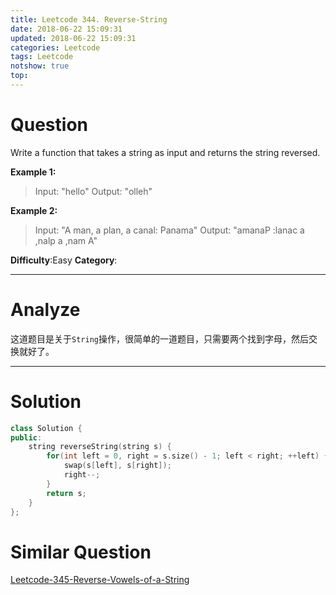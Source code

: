 ```yaml
---
title: Leetcode 344. Reverse-String
date: 2018-06-22 15:09:31
updated: 2018-06-22 15:09:31
categories: Leetcode
tags: Leetcode
notshow: true
top:
---
```


# Question

Write a function that takes a string as input and returns the string reversed.

**Example 1:**

> Input: "hello"
> Output: "olleh"

**Example 2:**
> Input: "A man, a plan, a canal: Panama"
> Output: "amanaP :lanac a ,nalp a ,nam A"

**Difficulty**:Easy
**Category**:

<!--more-->
******

# Analyze

这道题目是关于`String`操作，很简单的一道题目，只需要两个找到字母，然后交换就好了。
******

# Solution

```cpp
class Solution {
public:
    string reverseString(string s) {
        for(int left = 0, right = s.size() - 1; left < right; ++left) {
            swap(s[left], s[right]);
            right--;
        }
        return s;
    }
};
```

# Similar Question

[Leetcode-345-Reverse-Vowels-of-a-String](../Leetcode-345-Reverse-Vowels-of-a-String/)